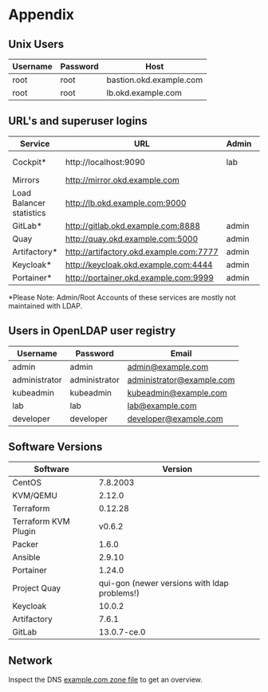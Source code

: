# Appendix

## Unix Users

| Username  	| Password  	| Host  	|
|---	|---	|---	|
| root  	| root  	| bastion.okd.example.com  	|
| root  	| root  	| lb.okd.example.com  	|

## URL's and superuser logins

| Service  	| URL  	| Admin  	| Password  	|
|---	|---	|---	|---	|
| Cockpit*  	| http://localhost:9090  	| lab  	| unix account  	|
| Mirrors  	| http://mirror.okd.example.com  	|   	|   	|
| Load Balancer statistics  	| http://lb.okd.example.com:9000  	|   	|   	|
| GitLab*  	| http://gitlab.okd.example.com:8888  	| admin  	| passpass  	|
| Quay  	| http://quay.okd.example.com:5000  	| admin  	| admin  	|
| Artifactory*  	| http://artifactory.okd.example.com:7777  	| admin  	| password  	|
| Keycloak*  	| http://keycloak.okd.example.com:4444  	| admin  	| passpass  	|
| Portainer*  	| http://portainer.okd.example.com:9999  	| admin  	| passpass  	|

*Please Note: Admin/Root Accounts of these services are mostly not maintained with LDAP.

## Users in OpenLDAP user registry

| Username  	| Password  	| Email  	|
|---	|---	|---	|
| admin  	| admin  	| admin@example.com  	|
| administrator  	| administrator  	| administrator@example.com  	|
| kubeadmin  	| kubeadmin  	| kubeadmin@example.com  	|
| lab  	| lab  	| lab@example.com  	|
| developer  	| developer  	| developer@example.com  	|

## Software Versions

| Software  	| Version  	|
|---	|---	|
| CentOS  	| 7.8.2003  	|
| KVM/QEMU  	| 2.12.0  	|   	|
| Terraform  	| 0.12.28  	|
| Terraform KVM Plugin  	| v0.6.2  	|
| Packer  	| 1.6.0  	|
| Ansible  	| 2.9.10  	|
| Portainer  	| 1.24.0  	|
| Project Quay  	| qui-gon (newer versions with ldap problems!) 	|
| Keycloak  	| 10.0.2  	|
| Artifactory  	| 7.6.1  	|
| GitLab  	| 13.0.7-ce.0  	|

## Network

Inspect the DNS [example.com zone file](https://github.com/disposab1e/okd-lab/blob/master/ansible/bastion/roles/bind/templates/db.example.com.j2) to get an overview.
